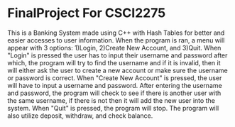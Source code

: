 # FinalProject For CSCI2275
This is a Banking System made using C++ with Hash Tables for better and easier accesses to user information. 
When the program is ran, a menu will appear with 3 options: 1)Login, 2)Create New Account, and 3)Quit. When "Login" is pressed the user has to input their username and password after which, the program will try to find the username and if it is invalid, then it will either ask the user to create a new account or make sure the username or password is correct. When "Create New Account" is pressed, the user will have to input a username and password. After entering the username and password, the program will check to see if there is another user with the same username, if there is not then it will add the new user into the system. When "Quit" is pressed, the program will stop. The program will also utilize deposit, withdraw, and check balance.
